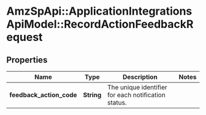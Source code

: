 # AmzSpApi::ApplicationIntegrationsApiModel::RecordActionFeedbackRequest

## Properties
Name | Type | Description | Notes
------------ | ------------- | ------------- | -------------
**feedback_action_code** | **String** | The unique identifier for each notification status. | 

